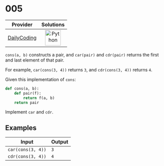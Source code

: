 # 005

<!-- INFO TABLE BEGIN -->

| Provider                                              | Solutions                                                                                                                                        |
| :---------------------------------------------------: | :----------------------------------------------------------------------------------------------------------------------------------------------: |
| [DailyCoding](../../../docs/providers/DailyCoding.md) | [<img src="https://res.cloudinary.com/rascaltwo/image/upload/v1631924087/python_xzdlti.svg" alt="Python" title="Python" width="50" />](solve.py) |

<!-- INFO TABLE END -->

`cons(a, b)` constructs a pair, and `car(pair)` and `cdr(pair)` returns the first and last element of that pair.

For example, `car(cons(3, 4))` returns `3`, and `cdr(cons(3, 4))` returns `4`.

Given this implementation of `cons`:

```python
def cons(a, b):
    def pair(f):
        return f(a, b)
    return pair
```

Implement `car` and `cdr`.

## Examples

| Input             | Output |
| ----------------- | ------ |
| `car(cons(3, 4))` | `3`    |
| `cdr(cons(3, 4))` | `4`    |
